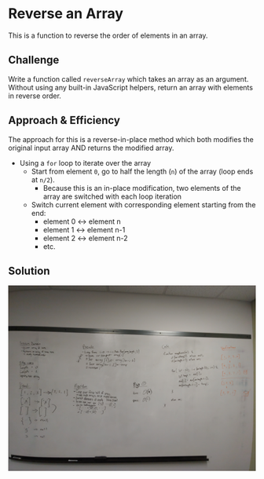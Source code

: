 # Reverse an Array
This is a function to reverse the order of elements in an array.

## Challenge
Write a function called `reverseArray` which takes an array as an argument. Without using any built-in JavaScript helpers, return an array with elements in reverse order.

## Approach & Efficiency
The approach for this is a reverse-in-place method which both modifies the original input array AND returns the modified array.
- Using a `for` loop to iterate over the array
  - Start from element `0`, go to half the length (`n`) of the array (loop ends at `n/2`).
    - Because this is an in-place modification, two elements of the array are switched with each loop iteration
  - Switch current element with corresponding element starting from the end:
    - element 0 <-> element n
    - element 1 <-> element n-1
    - element 2 <-> element n-2
    - etc.

## Solution
![Embedded whiteboard picture](./assets/code-challenge-01.jpg)